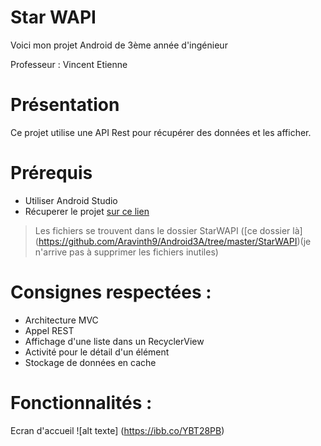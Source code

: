 # Star WAPI
Voici mon projet Android de 3ème année d'ingénieur

Professeur : Vincent Etienne

# Présentation
Ce projet utilise une API Rest pour récupérer des données et les afficher.

# Prérequis
- Utiliser Android Studio
- Récuperer le projet [sur ce lien](https://github.com/Aravinth9/Android3A.git)

>  Les fichiers se trouvent dans le dossier StarWAPI ([ce dossier là] (https://github.com/Aravinth9/Android3A/tree/master/StarWAPI)(je n'arrive pas à supprimer les fichiers inutiles)


# Consignes respectées :
 - Architecture MVC
 - Appel REST
 - Affichage d'une liste dans un RecyclerView
 - Activité pour le détail d'un élément
 - Stockage de données en cache
 
# Fonctionnalités :
Ecran d'accueil
![alt texte] (https://ibb.co/YBT28PB)
